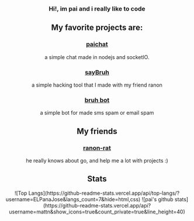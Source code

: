 <div align ="center">

### Hi!, im pai and i really like to code

## My favorite projects are:
  
<a href="https://chat-pai.herokuapp.com/"> <h3>paichat</h3> </a> a simple chat made in nodejs and socketIO.

<a href="https://github.com/ranon-rat/sayBruh"> <h3>sayBruh</h3> </a> a simple hacking tool that I made with my friend ranon
  
<a href="https://github.com/ELPanaJose/bruh-bot"><h3>bruh bot</h3></a> a simple bot for made sms spam or email spam

## My friends

<a href="https://github.com/ranon-rat"><h3>ranon-rat</h3></a> he really knows about go, and help me a lot with projects :)

## Stats

<p>
![Top Langs](https://github-readme-stats.vercel.app/api/top-langs/?username=ELPanaJose&langs_count=7&hide=html,css)
![pai's github stats](https://github-readme-stats.vercel.app/api?username=mattn&show_icons=true&count_private=true&line_height=40)

</p>

</div>

